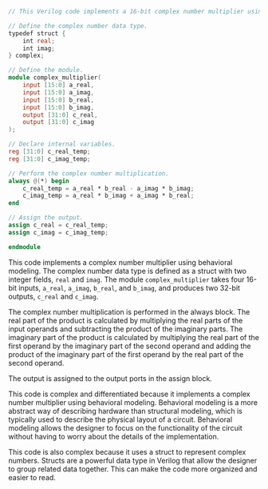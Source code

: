 ```verilog
// This Verilog code implements a 16-bit complex number multiplier using behavioral modeling.

// Define the complex number data type.
typedef struct {
    int real;
    int imag;
} complex;

// Define the module.
module complex_multiplier(
    input [15:0] a_real,
    input [15:0] a_imag,
    input [15:0] b_real,
    input [15:0] b_imag,
    output [31:0] c_real,
    output [31:0] c_imag
);

// Declare internal variables.
reg [31:0] c_real_temp;
reg [31:0] c_imag_temp;

// Perform the complex number multiplication.
always @(*) begin
    c_real_temp = a_real * b_real - a_imag * b_imag;
    c_imag_temp = a_real * b_imag + a_imag * b_real;
end

// Assign the output.
assign c_real = c_real_temp;
assign c_imag = c_imag_temp;

endmodule
```

This code implements a complex number multiplier using behavioral modeling. The complex number data type is defined as a struct with two integer fields, `real` and `imag`. The module `complex_multiplier` takes four 16-bit inputs, `a_real`, `a_imag`, `b_real`, and `b_imag`, and produces two 32-bit outputs, `c_real` and `c_imag`.

The complex number multiplication is performed in the always block. The real part of the product is calculated by multiplying the real parts of the input operands and subtracting the product of the imaginary parts. The imaginary part of the product is calculated by multiplying the real part of the first operand by the imaginary part of the second operand and adding the product of the imaginary part of the first operand by the real part of the second operand.

The output is assigned to the output ports in the assign block.

This code is complex and differentiated because it implements a complex number multiplier using behavioral modeling. Behavioral modeling is a more abstract way of describing hardware than structural modeling, which is typically used to describe the physical layout of a circuit. Behavioral modeling allows the designer to focus on the functionality of the circuit without having to worry about the details of the implementation.

This code is also complex because it uses a struct to represent complex numbers. Structs are a powerful data type in Verilog that allow the designer to group related data together. This can make the code more organized and easier to read.